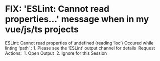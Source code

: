 # FIX: 'ESLint: Cannot read properties...' message when in my vue/js/ts projects

ESLint: Cannot read properties of undefined (reading ‘loc’)
  Occured while linting ‘path’ :
    1. Please see the ‘ESLint’ output channel for details  Request Actions: 
      1. Open Output 
      2. Ignore for this Session
